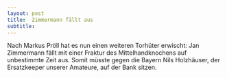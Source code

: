 ```yaml
---
layout: post
title:  Zimmermann fällt aus
subtitle:  
---
```


Nach Markus Pröll hat es nun einen weiteren Torhüter erwischt: Jan Zimmermann fällt mit einer Fraktur des Mittelhandknochens auf unbestimmte Zeit aus. Somit müsste gegen die Bayern Nils Holzhäuser, der Ersatzkeeper unserer Amateure, auf der Bank sitzen.


